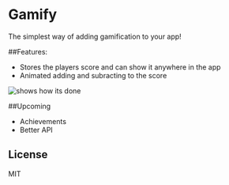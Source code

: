 Gamify
======

The simplest way of adding gamification to your app!

##Features:
- Stores the players score and can show it anywhere in the app
- Animated adding and subracting to the score


![shows how its done]( https://github.com/haaakon/Gamify/blob/master/v0.0.1.gif)


##Upcoming
- Achievements
- Better API



## License
MIT
